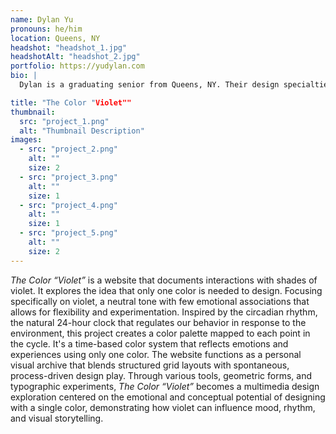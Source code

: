 ```yaml
---
name: Dylan Yu
pronouns: he/him
location: Queens, NY
headshot: "headshot_1.jpg"
headshotAlt: "headshot_2.jpg"
portfolio: https://yudylan.com
bio: |
  Dylan is a graduating senior from Queens, NY. Their design specialties include user experience, motion graphics, and typography, all of which make an appearance in their thesis project. They take inspiration from their love of music and can't finish a work session without playing a TheWeeknd song or two. In their spare time Dylan enjoys playing video games and watching TV.

title: "The Color "Violet""
thumbnail:
  src: "project_1.png"
  alt: "Thumbnail Description"
images:
  - src: "project_2.png"
    alt: ""
    size: 2
  - src: "project_3.png"
    alt: ""
    size: 1
  - src: "project_4.png"
    alt: ""
    size: 1
  - src: "project_5.png"
    alt: ""
    size: 2
---
```


_The Color “Violet”_ is a website that documents interactions with shades of violet. It explores the idea that only one color is needed to design. Focusing specifically on violet, a neutral tone with few emotional associations that allows for flexibility and experimentation. Inspired by the circadian rhythm, the natural 24-hour clock that regulates our behavior in response to the environment, this project creates a color palette mapped to each point in the cycle. It's a time-based color system that reflects emotions and experiences using only one color. The website functions as a personal visual archive that blends structured grid layouts with spontaneous, process-driven design play. Through various tools, geometric forms, and typographic experiments, _The Color “Violet”_ becomes a multimedia design exploration centered on the emotional and conceptual potential of designing with a single color, demonstrating how violet can influence mood, rhythm, and visual storytelling.
